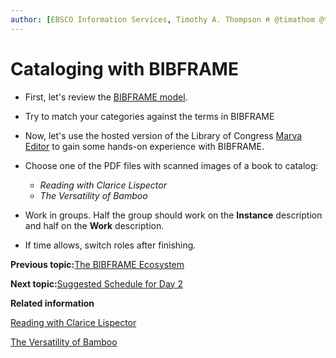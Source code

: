 ```yaml
---
author: [EBSCO Information Services, Timothy A. Thompson ⍝ @timathom @timathom@indieweb.social]
---
```


# Cataloging with BIBFRAME

-   First, let's review the [BIBFRAME model](https://id.loc.gov/ontologies/bibframe.html).

-   Try to match your categories against the terms in BIBFRAME

-   Now, let's use the hosted version of the Library of Congress [Marva Editor](https://bibframe.org/marva/editor/) to gain some hands-on experience with BIBFRAME.

-   Choose one of the PDF files with scanned images of a book to catalog:

    -   *Reading with Clarice Lispector*
    -   *The Versatility of Bamboo*
-   Work in groups. Half the group should work on the **Instance** description and half on the **Work** description.

-   If time allows, switch roles after finishing.


**Previous topic:**[The BIBFRAME Ecosystem](../../../day_1/lesson_5/topic_1/bibframe_ecosystem.md)

**Next topic:**[Suggested Schedule for Day 2](../../../day_2/suggested_schedule.md)

**Related information**  


[Reading with Clarice Lispector](../../../resources/activities/cataloging_activity/Reading_with_Clarice_Lispector.pdf)

[The Versatility of Bamboo](../../../resources/activities/cataloging_activity/Versatility_of_Bamboo.pdf)

